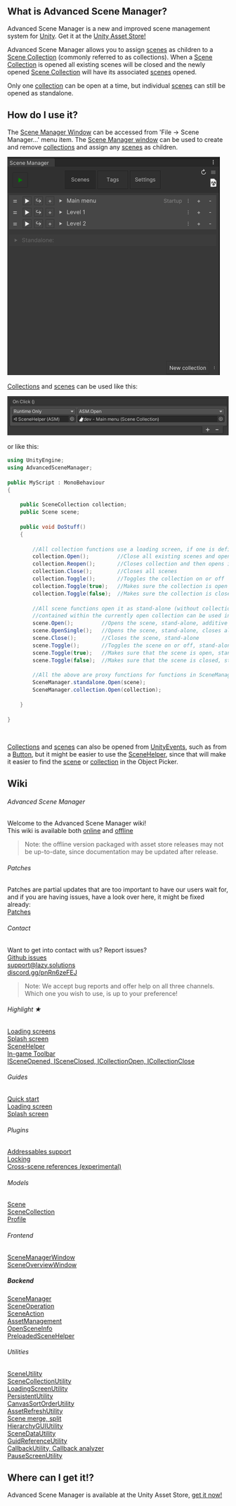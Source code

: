 ## What is Advanced Scene Manager?

Advanced Scene Manager is a new and improved scene management system for [Unity](https://unity.com/). Get it at the [Unity Asset Store!](https://assetstore.unity.com/packages/slug/174152)

Advanced Scene Manager allows you to assign [scenes](docs/Scene.md) as children to a [Scene Collection](docs/SceneCollection.md) (commonly referred to as collections).
When a [Scene Collection](docs/SceneCollection.md) is opened all existing scenes will be closed and the newly opened [Scene Collection](docs/SceneCollection.md) will have its associated [scenes](docs/Scene.md) opened.

Only one [collection](docs/SceneCollection.md) can be open at a time, but individual [scenes](docs/SceneCollection.md) can still be opened as standalone.

## How do I use it?

The [Scene Manager Window](docs/SceneManagerWindow.md) can be accessed from 'File -> Scene Manager...' menu item. The [Scene Manager window](docs/SceneManagerWindow.md) can be used to create and remove [collections](docs/SceneCollection.md) and assign any [scenes](docs/Scene.md) as children.

![](docs/image/File-menu-and-scene-manager-window.png "File menu and scene manager window")

[Collections](docs/SceneCollection.md) and [scenes](docs/Scene.md) can be used like this:

![](docs/image/scene-helper.png)

or like this:

```C#
using UnityEngine;
using AdvancedSceneManager;

public MyScript : MonoBehaviour
{

    public SceneCollection collection;
    public Scene scene;

    public void DoStuff()
    {     

        //All collection functions use a loading screen, if one is defined
        collection.Open();         //Close all existing scenes and open scenes in collection
        collection.Reopen();       //Closes collection and then opens it again
        collection.Close();        //Closes all scenes
        collection.Toggle();       //Toggles the collection on or off
        collection.Toggle(true);   //Makes sure the collection is open
        collection.Toggle(false);  //Makes sure the collection is closed

        //All scene functions open it as stand-alone (without collection), but scenes that are
        //contained within the currently open collection can be used in functions in SceneManager.collection
        scene.Open();         //Opens the scene, stand-alone, additive
        scene.OpenSingle();   //Opens the scene, stand-alone, closes all existing scenes and collections
        scene.Close();        //Closes the scene, stand-alone
        scene.Toggle();       //Toggles the scene on or off, stand-alone
        scene.Toggle(true);   //Makes sure that the scene is open, stand-alone
        scene.Toggle(false);  //Makes sure that the scene is closed, stand-alone

        //All the above are proxy functions for functions in SceneManager.standalone or SceneManager.collection
        SceneManager.standalone.Open(scene);
        SceneManager.collection.Open(collection);

    }

}
```

</br>

[Collections](docs/SceneCollection.md) and [scenes](docs/Scene.md) can also be opened from [UnityEvents](https://docs.unity3d.com/Manual/UnityEvents.html), such as from a [Button](https://docs.unity3d.com/Packages/com.unity.ugui@1.0/manual/script-Button.html), but it might be easier to use the [SceneHelper](docs/SceneHelper.md), since that will make it easier to find the [scene](docs/Scene.md) or [collection](docs/SceneCollection.md) in the Object Picker.

## Wiki
###### Advanced Scene Manager
Welcome to the Advanced Scene Manager wiki!\
This wiki is available both [online](https://github.com/Lazy-Solutions/AdvancedSceneManager/blob/main/docs/readme.md) and [offline](https://raw.githubusercontent.com/wiki/Lazy-Solutions/AdvancedSceneManager/docs/ToPdf/ASM.pdf)

>Note: the offline version packaged with asset store releases may not be up-to-date, since documentation may be updated after release.

###### Patches
Patches are partial updates that are too important to have our users wait for, and if you are having issues, have a look over here, it might be fixed already: \
[Patches](https://github.com/Lazy-Solutions/AdvancedSceneManager/tree/main/patches)

###### Contact
Want to get into contact with us? Report issues?\
[Github issues](https://github.com/Lazy-Solutions/AdvancedSceneManager/issues)\
[support@lazy.solutions](mailto:support@lazy.solutions)\
[discord.gg/pnRn6zeFEJ](https://discord.gg/pnRn6zeFEJ)
>Note: We accept bug reports and offer help on all three channels. Which one you wish to use, is up to your preference!

###### Highlight ★
[Loading screens](LoadingScreen.md)\
[Splash screen](SplashScreen.md)\
[SceneHelper](SceneHelper.md)\
[In-game Toolbar](InGameToolbar.md)\
[ISceneOpened, ISceneClosed, ICollectionOpen, ICollectionClose](Callbacks.md)

###### Guides
[Quick start](QuickStart.md)\
[Loading screen](LoadingScreen.md#guide)\
[Splash screen](SplashScreen.md#guide)

###### Plugins
[Addressables support](plugin.asm.addressables.md)\
[Locking](plugin.asm.locking.md)\
[Cross-scene references (experimental)](plugin.asm.cross-scene-references.md)

###### Models
[Scene](Scene.md)\
[SceneCollection](SceneCollection.md)\
[Profile](Profile.md)

###### Frontend
[SceneManagerWindow](SceneManagerWindow.md)\
[SceneOverviewWindow](SceneOverviewWindow.md)

##### Backend
[SceneManager](SceneManager.md)\
[SceneOperation](SceneOperation.md)\
[SceneAction](SceneAction.md)\
[AssetManagement](AssetManagement.md)\
[OpenSceneInfo](OpenSceneInfo.md)\
[PreloadedSceneHelper](PreloadedSceneHelper.md)

###### Utilities
[SceneUtility](SceneUtility.md)\
[SceneCollectionUtility](SceneCollectionUtility.md)\
[LoadingScreenUtility](LoadingScreenUtility.md)\
[PersistentUtility](PersistentUtility.md)\
[CanvasSortOrderUtility](CanvasSortOrderUtility.md)\
[AssetRefreshUtility](AssetRefreshUtility.md)\
[Scene merge, split](SceneMergeSplit.md)\
[HierarchyGUIUtility](HierarchyGUIUtility.md)\
[SceneDataUtility](SceneDataUtility.md)\
[GuidReferenceUtility](GuidReferenceUtility.md)\
[CallbackUtility, Callback analyzer](CallbackUtility.md)\
[PauseScreenUtility](DefaultPauseScreen.md)

## Where can I get it!?
Advanced Scene Manager is available at the Unity Asset Store, [get it now!](https://assetstore.unity.com/packages/slug/174152)<br/>
